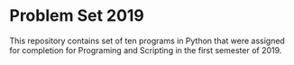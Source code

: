 # Problem Set 2019

This repository contains set of ten programs in Python that were assigned for completion for Programing and Scripting in the first semester of 2019. 
